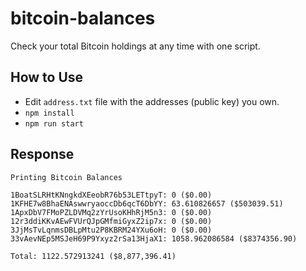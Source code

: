 # bitcoin-balances

Check your total Bitcoin holdings at any time with one script.

## How to Use

- Edit `address.txt` file with the addresses (public key) you own.
- `npm install`
- `npm run start`

## Response

```
Printing Bitcoin Balances

1BoatSLRHtKNngkdXEeobR76b53LETtpyT: 0 ($0.00)
1KFHE7w8BhaENAswwryaoccDb6qcT6DbYY: 63.610826657 ($503039.51)
1ApxDbV7FMoPZLDVMq2zYrUsoKHhRjM5n3: 0 ($0.00)
12r3ddiKKvAEwFVUrQJpGMfmiGyxZ2ip7x: 0 ($0.00)
3JjMsTvLqnmsDBLpMtu2P8KBRM24YXu6oH: 0 ($0.00)
33vAevNEp5MSJeH69P9Yxyz2rSa13HjaX1: 1058.962086584 ($8374356.90)

Total: 1122.572913241 ($8,877,396.41)
```